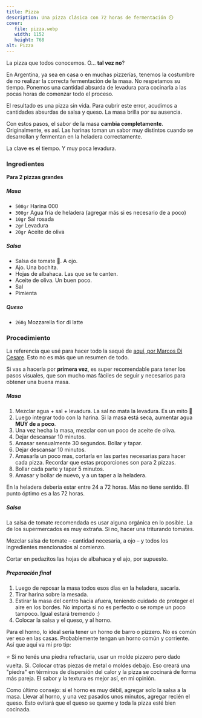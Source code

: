 ```yaml
---
title: Pizza
description: Una pizza clásica con 72 horas de fermentación ⏲️
cover:
   file: pizza.webp
   width: 1152
   height: 768
alt: Pizza
---
```


La pizza que todos conocemos. O... **tal vez no**?

En Argentina, ya sea en casa o en muchas pizzerías, tenemos la costumbre de no realizar la correcta fermentación de la masa. No respetamos su tiempo. Ponemos una cantidad absurda de levadura para cocinarla a las pocas horas de comenzar todo el proceso.

El resultado es una pizza sin vida. Para cubrir este error, acudimos a cantidades absurdas de salsa y queso. La masa brilla por su ausencia.

Con estos pasos, el sabor de la masa **cambia completamente**. Originalmente, es así. Las harinas toman un sabor muy distintos cuando se desarrollan y fermentan en la heladera correctamente.

La clave es el tiempo. Y muy poca levadura.

### Ingredientes

**Para 2 pizzas grandes**

##### Masa

-  `500gr` Harina 000
-  `300gr` Agua fría de heladera (agregar más si es necesario de a poco)
-  `10gr` Sal rosada
-  `2gr` Levadura
-  `20gr` Aceite de oliva

##### Salsa

-  Salsa de tomate 🍅. A ojo.
-  Ajo. Una bochita.
-  Hojas de albahaca. Las que se te canten.
-  Aceite de oliva. Un buen poco.
-  Sal
-  Pimienta

##### Queso

-  `260g` Mozzarella fior di latte

### Procedimiento

La referencia que usé para hacer todo la saqué de [aquí, por Marcos Di Cesare](https://www.youtube.com/watch?v=gQ0l1hT8BnQ). Esto no es más que un resumen de todo.

Si vas a hacerla por **primera vez**, es super recomendable para tener los pasos visuales, que son mucho mas fáciles de seguir y necesarios para obtener una buena masa.

##### Masa

1. Mezclar agua + sal + levadura. La sal no mata la levadura. Es un mito 🧂
2. Luego integrar todo con la harina. Si la masa está seca, aumentar agua **MUY de a poco**.
3. Una vez hecha la masa, mezclar con un poco de aceite de oliva.
4. Dejar descansar 10 minutos.
5. Amasar sensualmente 30 segundos. Bollar y tapar.
6. Dejar descansar 10 minutos.
7. Amasarla un poco mas, cortarla en las partes necesarias para hacer cada pizza. Recordar que estas proporciones son para 2 pizzas.
8. Bollar cada parte y tapar 5 minutos.
9. Amasar y bollar de nuevo, y a un taper a la heladera.

En la heladera debería estar entre 24 a 72 horas. Más no tiene sentido. El punto óptimo es a las 72 horas.

##### Salsa

La salsa de tomate recomendada es usar alguna orgánica en lo posible. La de los supermercados es muy extraña. Si no, hacer una triturando tomates.

Mezclar salsa de tomate – cantidad necesaria, a ojo – y todos los ingredientes mencionados al comienzo.

Cortar en pedazitos las hojas de albahaca y el ajo, por supuesto.

##### Preparación final

1. Luego de reposar la masa todos esos días en la heladera, sacarla.
2. Tirar harina sobre la mesada.
3. Estirar la masa del centro hacia afuera, teniendo cuidado de proteger el aire en los bordes. No importa si no es perfecto o se rompe un poco tampoco. Igual estará tremendo :)
4. Colocar la salsa y el queso, y al horno.

Para el horno, lo ideal sería tener un horno de barro o pizzero. No es común ver eso en las casas. Probablemente tengan un horno común y corriente. Así que aquí va mi pro tip:

⭐ Si no tenés una piedra refractaria, usar un molde pizzero pero dado vuelta. Si. Colocar otras piezas de metal o moldes debajo. Eso creará una "piedra" en términos de dispersión del calor y la pizza se cocinará de forma más pareja. El sabor y la textura es mejor así, en mi opinión.

Como último consejo: si el horno es muy débil, agregar solo la salsa a la masa. Llevar al horno, y una vez pasados unos minutos, agregar recién el queso. Esto evitará que el queso se queme y toda la pizza esté bien cocinada.
